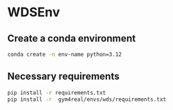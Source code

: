 # WDSEnv

## Create a conda environment

```bash
conda create -n env-name python=3.12
```

## Necessary requirements

```bash
pip install -r requirements.txt
pip install -r  gym4real/envs/wds/requirements.txt

```
